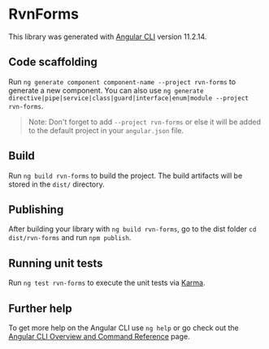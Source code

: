 # RvnForms

This library was generated with [Angular CLI](https://github.com/angular/angular-cli) version 11.2.14.

## Code scaffolding

Run `ng generate component component-name --project rvn-forms` to generate a new component. You can also use `ng generate directive|pipe|service|class|guard|interface|enum|module --project rvn-forms`.
> Note: Don't forget to add `--project rvn-forms` or else it will be added to the default project in your `angular.json` file. 

## Build

Run `ng build rvn-forms` to build the project. The build artifacts will be stored in the `dist/` directory.

## Publishing

After building your library with `ng build rvn-forms`, go to the dist folder `cd dist/rvn-forms` and run `npm publish`.

## Running unit tests

Run `ng test rvn-forms` to execute the unit tests via [Karma](https://karma-runner.github.io).

## Further help

To get more help on the Angular CLI use `ng help` or go check out the [Angular CLI Overview and Command Reference](https://angular.io/cli) page.
